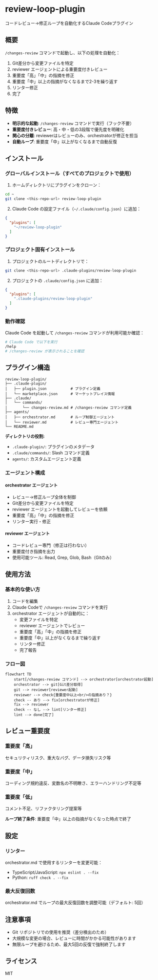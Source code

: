 # review-loop-plugin

コードレビュー→修正ループを自動化するClaude Codeプラグイン

## 概要

`/changes-review` コマンドで起動し、以下の処理を自動化：

1. Git差分から変更ファイルを特定
2. reviewer エージェントによる重要度付きレビュー
3. 重要度「高」「中」の指摘を修正
4. 重要度「中」以上の指摘がなくなるまで2-3を繰り返す
5. リンター修正
6. 完了

## 特徴

- **明示的な起動**: `/changes-review` コマンドで実行（フック不要）
- **重要度付きレビュー**: 高・中・低の3段階で優先度を明確化
- **関心の分離**: reviewerはレビューのみ、orchestratorが修正を担当
- **自動ループ**: 重要度「中」以上がなくなるまで自動反復

## インストール

### グローバルインストール（すべてのプロジェクトで使用）

1. ホームディレクトリにプラグインをクローン：

```bash
cd ~
git clone <this-repo-url> review-loop-plugin
```

2. Claude Code の設定ファイル（`~/.claude/config.json`）に追加：

```json
{
  "plugins": [
    "~/review-loop-plugin"
  ]
}
```

### プロジェクト固有インストール

1. プロジェクトのルートディレクトリで：

```bash
git clone <this-repo-url> .claude-plugins/review-loop-plugin
```

2. プロジェクトの `.claude/config.json` に追加：

```json
{
  "plugins": [
    ".claude-plugins/review-loop-plugin"
  ]
}
```

### 動作確認

Claude Code を起動して `/changes-review` コマンドが利用可能か確認：

```bash
# Claude Code で以下を実行
/help
# /changes-review が表示されることを確認
```

## プラグイン構造

```
review-loop-plugin/
├── .claude-plugin/
│   ├── plugin.json           # プラグイン定義
│   └── marketplace.json      # マーケットプレイス情報
├── .claude/
│   └── commands/
│       └── changes-review.md # /changes-review コマンド定義
├── agents/
│   ├── orchestrator.md       # ループ制御エージェント
│   └── reviewer.md           # レビュー専門エージェント
└── README.md
```

**ディレクトリの役割:**
- `.claude-plugin/`: プラグインのメタデータ
- `.claude/commands/`: Slash コマンド定義
- `agents/`: カスタムエージェント定義

### エージェント構成

#### orchestrator エージェント
- レビュー→修正ループ全体を制御
- Git差分から変更ファイルを特定
- reviewer エージェントを起動してレビューを依頼
- 重要度「高」「中」の指摘を修正
- リンター実行・修正

#### reviewer エージェント
- コードレビュー専門（修正は行わない）
- 重要度付き指摘を出力
- 使用可能ツール: Read, Grep, Glob, Bash（Gitのみ）

## 使用方法

### 基本的な使い方

1. コードを編集
2. Claude Codeで `/changes-review` コマンドを実行
3. orchestrator エージェントが自動的に：
   - 変更ファイルを特定
   - reviewer エージェントでレビュー
   - 重要度「高」「中」の指摘を修正
   - 重要度「中」以上がなくなるまで繰り返す
   - リンター修正
   - 完了報告

### フロー図

```mermaid
flowchart TD
    start[/changes-review コマンド] --> orchestrator[orchestrator起動]
    orchestrator --> git[Git差分取得]
    git --> reviewer[reviewer起動]
    reviewer --> check{重要度中以上<br/>の指摘あり？}
    check -- あり --> fix[orchestratorが修正]
    fix --> reviewer
    check -- なし --> lint[リンター修正]
    lint --> done[完了]
```

## レビュー重要度

### 重要度「高」
セキュリティリスク、重大なバグ、データ損失リスク等

### 重要度「中」
コーディング規約違反、変数名の不明瞭さ、エラーハンドリング不足等

### 重要度「低」
コメント不足、リファクタリング提案等

**ループ終了条件**: 重要度「中」以上の指摘がなくなった時点で終了

## 設定

### リンター

orchestrator.md で使用するリンターを変更可能：

- TypeScript/JavaScript: `npx eslint . --fix`
- Python: `ruff check . --fix`

### 最大反復回数

orchestrator.md でループの最大反復回数を調整可能（デフォルト: 5回）

## 注意事項

- Git リポジトリでの使用を推奨（差分検出のため）
- 大規模な変更の場合、レビューに時間がかかる可能性があります
- 無限ループを避けるため、最大5回の反復で強制終了します

## ライセンス

MIT
